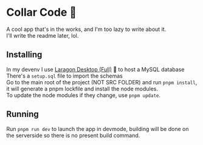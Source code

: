 # Collar Code 🐶
A cool app that's in the works, and I'm too lazy to write about it.\
I'll write the readme later, lol.

## Installing
In my devenv I use [Laragon Desktop (Full)](https://laragon.org/download) 🐘 to host a MySQL database\
There's a `setup.sql` file to import the schemas\
Go to the main root of the project (NOT SRC FOLDER) and run `pnpm install`, it will generate a pnpm lockfile and install the node modules.\
To update the node modules if they change, use `pnpm update`.

## Running
Run `pnpm run dev` to launch the app in devmode, building will be done on the serverside so there is no present build command.